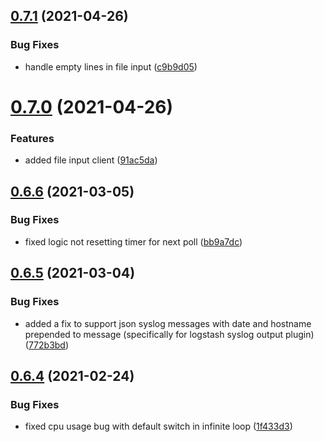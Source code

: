## [0.7.1](https://github.com/rfizzle/log-collector/compare/v0.7.0...v0.7.1) (2021-04-26)


### Bug Fixes

* handle empty lines in file input ([c9b9d05](https://github.com/rfizzle/log-collector/commit/c9b9d059bea4d71009efdd7dd827da42516a41ad))



# [0.7.0](https://github.com/rfizzle/log-collector/compare/v0.6.6...v0.7.0) (2021-04-26)


### Features

* added file input client ([91ac5da](https://github.com/rfizzle/log-collector/commit/91ac5da9cc13dc1b10cd07e4539add837f1ec072))



## [0.6.6](https://github.com/rfizzle/log-collector/compare/v0.6.5...v0.6.6) (2021-03-05)


### Bug Fixes

* fixed logic not resetting timer for next poll ([bb9a7dc](https://github.com/rfizzle/log-collector/commit/bb9a7dcf3b749d56f9687c5a740a2c56481e3170))



## [0.6.5](https://github.com/rfizzle/log-collector/compare/v0.6.4...v0.6.5) (2021-03-04)


### Bug Fixes

* added a fix to support json syslog messages with date and hostname prepended to message (specifically for logstash syslog output plugin) ([772b3bd](https://github.com/rfizzle/log-collector/commit/772b3bd3a1880a5cfe5b00b32e10fa3fd9943aba))



## [0.6.4](https://github.com/rfizzle/log-collector/compare/v0.6.3...v0.6.4) (2021-02-24)


### Bug Fixes

* fixed cpu usage bug with default switch in infinite loop ([1f433d3](https://github.com/rfizzle/log-collector/commit/1f433d3ed7a167bb10edc2f041c1fa7fe375d4b3))



